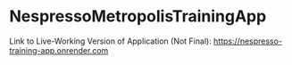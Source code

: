 # NespressoMetropolisTrainingApp

Link to Live-Working Version of Application (Not Final): https://nespresso-training-app.onrender.com
